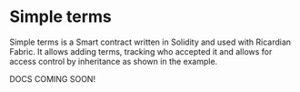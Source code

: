 # Simple terms

Simple terms is a Smart contract written in Solidity and used with Ricardian Fabric.
It allows adding terms, tracking who accepted it and allows for access control by inheritance as shown in the example.


DOCS COMING SOON!